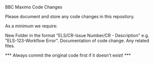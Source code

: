 BBC Maximo Code Changes 

Please document and store any code changes in this repository.

As a minimum we require:

New Folder in the format "ELS/CR-Issue Number/CR - Description" e.g. "ELS-123-Workflow Error".
Documentation of code change.
Any related files. 

*** Always commit the original code first if it doesn't exist! ***

